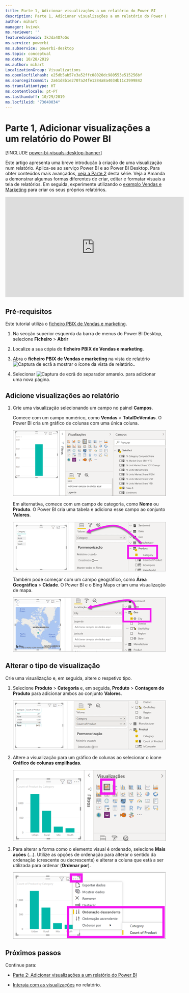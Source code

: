```yaml
---
title: Parte 1, Adicionar visualizações a um relatório do Power BI
description: Parte 1, Adicionar visualizações a um relatório do Power BI
author: mihart
manager: kvivek
ms.reviewer: ''
featuredvideoid: IkJda4O7oGs
ms.service: powerbi
ms.subservice: powerbi-desktop
ms.topic: conceptual
ms.date: 10/28/2019
ms.author: mihart
LocalizationGroup: Visualizations
ms.openlocfilehash: e25db5ab57e3a52ffc08020dc980553e515256bf
ms.sourcegitcommit: 2a61d8b1e2707a24fe1284a8a4034b11c3999842
ms.translationtype: HT
ms.contentlocale: pt-PT
ms.lasthandoff: 10/29/2019
ms.locfileid: "73049034"
---
```

# <a name="part-1-add-visualizations-to-a-power-bi-report"></a>Parte 1, Adicionar visualizações a um relatório do Power BI

[!INCLUDE [power-bi-visuals-desktop-banner](../includes/power-bi-visuals-desktop-banner.md)]

Este artigo apresenta uma breve introdução à criação de uma visualização num relatório. Aplica-se ao serviço Power BI e ao Power BI Desktop. Para obter conteúdos mais avançados, [veja a Parte 2](power-bi-report-add-visualizations-ii.md) desta série. Veja a Amanda a demonstrar algumas formas diferentes de criar, editar e formatar visuais a tela de relatórios. Em seguida, experimente utilizando o [exemplo Vendas e Marketing](../sample-datasets.md) para criar os seus próprios relatórios.

<iframe width="560" height="315" src="https://www.youtube.com/embed/IkJda4O7oGs" frameborder="0" allowfullscreen></iframe>

## <a name="prerequisites"></a>Pré-requisitos

Este tutorial utiliza o [ficheiro PBIX de Vendas e marketing](http://download.microsoft.com/download/9/7/6/9767913A-29DB-40CF-8944-9AC2BC940C53/Sales%20and%20Marketing%20Sample%20PBIX.pbix).

1. Na secção superior esquerda da barra de menus do Power BI Desktop, selecione **Ficheiro** > **Abrir**
   
2. Localize a sua cópia do **ficheiro PBIX de Vendas e marketing**.

1. Abra o **ficheiro PBIX de Vendas e marketing** na vista de relatório ![Captura de ecrã a mostrar o ícone da vista de relatório.](media/power-bi-visualization-kpi/power-bi-report-view.png).

1. Selecionar ![Captura de ecrã do separador amarelo.](media/power-bi-visualization-kpi/power-bi-yellow-tab.png) para adicionar uma nova página.

## <a name="add-visualizations-to-the-report"></a>Adicione visualizações ao relatório

1. Crie uma visualização selecionando um campo no painel **Campos**.

    Comece com um campo numérico, como **Vendas** > **TotalDeVendas**. O Power BI cria um gráfico de colunas com uma única coluna.

    ![Captura de ecrã de um gráfico de colunas com uma única coluna.](media/power-bi-report-add-visualizations-i/power-bi-column-chart.png)

    Em alternativa, comece com um campo de categoria, como **Nome** ou **Produto**. O Power BI cria uma tabela e adiciona esse campo ao conjunto **Valores**.

    ![Captura de ecrã a mostrar uma tabela com quatro categorias](media/power-bi-report-add-visualizations-i/power-bi-product.png)

    Também pode começar com um campo geográfico, como **Área Geográfica** > **Cidade**. O Power BI e o Bing Maps criam uma visualização de mapa.

    ![Captura de ecrã de uma visualização de mapa.](media/power-bi-report-add-visualizations-i/power-bi-maps.png)

## <a name="change-the-type-of-visualization"></a>Alterar o tipo de visualização

 Crie uma visualização e, em seguida, altere o respetivo tipo. 
 
 1. Selecione **Produto** > **Categoria** e, em seguida, **Produto** > **Contagem do Produto** para adicionar ambos ao conjunto **Valores**.

    ![Captura de ecrã do painel Campos com o conjunto Valores destacado.](media/power-bi-report-add-visualizations-i/power-bi-create-visual.png)

1. Altere a visualização para um gráfico de colunas ao selecionar o ícone **Gráfico de colunas empilhadas**.

   ![Captura de ecrã do painel Visualizações, com o ícone Gráfico de colunas empilhadas destacado.](media/power-bi-report-add-visualizations-i/power-bi-convert.png)

1. Para alterar a forma como o elemento visual é ordenado, selecione **Mais ações** (...).  Utilize as opções de ordenação para alterar o sentido da ordenação (crescente ou decrescente) e alterar a coluna que está a ser utilizada para ordenar (**Ordenar por**).

   ![Captura de ecrã a mostrar o menu pendente Mais ações.](media/power-bi-report-add-visualizations-i/power-bi-sort.png)
  
## <a name="next-steps"></a>Próximos passos

 Continue para:

* [Parte 2: Adicionar visualizações a um relatório do Power BI](power-bi-report-add-visualizations-ii.md)

* [Interaja com as visualizações](../consumer/end-user-reading-view.md) no relatório.


